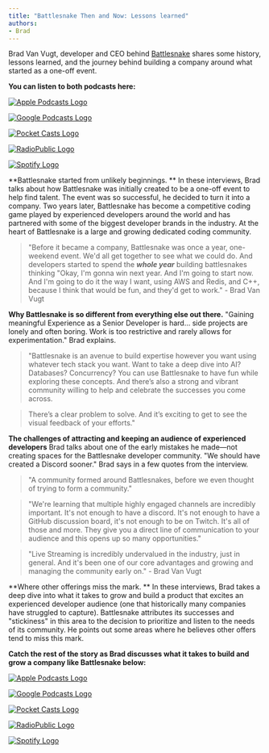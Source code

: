 ```yaml
---
title: "Battlesnake Then and Now: Lessons learned"
authors:
- Brad
---
```


Brad Van Vugt, developer and CEO behind [Battlesnake](play.battlesnake.com) shares some history, lessons learned, and the journey behind building a company around what started as a one-off event.

**You can listen to both podcasts here:**

[
![Apple Podcasts Logo](https://d12xoj7p9moygp.cloudfront.net/images/podcast/logo-square/006/apple_podcasts.png)
](https://podcasts.apple.com/us/podcast/the-oss-startup-podcast/id1548524534)

[
![Google Podcasts Logo](https://d12xoj7p9moygp.cloudfront.net/images/podcast/logo-square/006/google_podcasts.png)
](https://www.google.com/podcasts?feed=aHR0cHM6Ly9hbmNob3IuZm0vcy8zZWFiNzk0Yy9wb2RjYXN0L3Jzcw==)

[
![Pocket Casts Logo](https://d12xoj7p9moygp.cloudfront.net/images/podcast/logo-square/006/pocket_casts.png)
](https://pca.st/fayswn8v)

[
![RadioPublic Logo](https://d12xoj7p9moygp.cloudfront.net/images/podcast/logo-square/006/radiopublic.png)
](https://radiopublic.com/the-oss-startup-podcast-6VxKrb)

[
![Spotify Logo](https://d12xoj7p9moygp.cloudfront.net/images/podcast/logo-square/006/spotify.png)
](https://open.spotify.com/show/69cAXLsHmwztInIhAeyOqJ)

**Battlesnake started from unlikely beginnings. **
In these interviews, Brad talks about how Battlesnake was initially created to be a one-off event to help find talent. The event was so successful, he decided to turn it into a company. Two years later, Battlesnake has become a competitive coding game played by experienced developers around the world and has partnered with some of the biggest developer brands in the industry. At the heart of Battlesnake is a large and growing dedicated coding community. 

>  "Before it became a company, Battlesnake was once a year, one-weekend event. We'd all get together to see what we could do. And developers started to spend the ***whole year*** building battlesnakes thinking "Okay, I'm gonna win next year. And I'm going to start now. And I'm going to do it the way I want, using AWS and Redis, and C++, because I think that would be fun, and they'd get to work." - Brad Van Vugt

**Why Battlesnake is so different from everything else out there.**
"Gaining meaningful Experience as a Senior Developer is hard… side projects are lonely and often boring. Work is too restrictive and rarely allows for experimentation." Brad explains.

> "Battlesnake is an avenue to build expertise however you want using whatever tech stack you want. Want to take a deep dive into AI? Databases? Concurrency? You can use Battlesnake to have fun while exploring these concepts. And there’s also a strong and vibrant community willing to help and celebrate the successes you come across.

> There’s a clear problem to solve. And it’s exciting to get to see the visual feedback of your efforts."

**The challenges of attracting and keeping an audience of experienced developers**
Brad talks about one of the early mistakes he made—not creating spaces for the Battlesnake developer community. "We should have created a Discord sooner." Brad says in a few quotes from the interview.

> "A community formed around Battlesnakes, before we even thought of trying to form a community." 

> "We're learning that multiple highly engaged channels are incredibly important. It's not enough to have a discord. It's not enough to have a GitHub discussion board, it's not enough to be on Twitch. It's all of those and more. They give you a direct line of communication to your audience and this opens up so many opportunities." 

> "Live Streaming is incredibly undervalued in the industry, just in general. And it's been one of our core advantages and growing and managing the community early on." - Brad Van Vugt

**Where other offerings miss the mark. **
In these interviews, Brad takes a deep dive into what it takes to grow and build a product that excites an experienced developer audience (one that historically many companies have struggled to capture). Battlesnake attributes its successes and "stickiness" in this area to the decision to prioritize and listen to the needs of its community. He points out some areas where he believes other offers tend to miss this mark.

**Catch the rest of the story as Brad discusses what it takes to build and grow a company like Battlesnake below:**

[
![Apple Podcasts Logo](https://d12xoj7p9moygp.cloudfront.net/images/podcast/logo-square/006/apple_podcasts.png)
](https://podcasts.apple.com/us/podcast/the-oss-startup-podcast/id1548524534)

[
![Google Podcasts Logo](https://d12xoj7p9moygp.cloudfront.net/images/podcast/logo-square/006/google_podcasts.png)
](https://www.google.com/podcasts?feed=aHR0cHM6Ly9hbmNob3IuZm0vcy8zZWFiNzk0Yy9wb2RjYXN0L3Jzcw==)

[
![Pocket Casts Logo](https://d12xoj7p9moygp.cloudfront.net/images/podcast/logo-square/006/pocket_casts.png)
](https://pca.st/fayswn8v)

[
![RadioPublic Logo](https://d12xoj7p9moygp.cloudfront.net/images/podcast/logo-square/006/radiopublic.png)
](https://radiopublic.com/the-oss-startup-podcast-6VxKrb)

[
![Spotify Logo](https://d12xoj7p9moygp.cloudfront.net/images/podcast/logo-square/006/spotify.png)
](https://open.spotify.com/show/69cAXLsHmwztInIhAeyOqJ)
